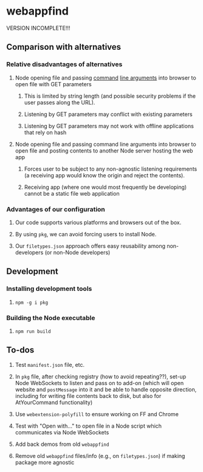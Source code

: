 # webappfind

VERSION INCOMPLETE!!!

## Comparison with alternatives

### Relative disadvantages of alternatives

1. Node opening file and passing
    [command](https://developer.mozilla.org/en-US/docs/Mozilla/Command_Line_Options)
    [line arguments](https://www.ghacks.net/2013/10/06/list-useful-google-chrome-command-line-switches/)
    into browser to open file with GET parameters

    1. This is limited by string length (and possible security problems if
        the user passes along the URL).

    1. Listening by GET parameters may conflict with existing parameters

    1. Listening by GET parameters may not work with offline applications
        that rely on hash

1. Node opening file and passing command line arguments into browser to
    open file and posting contents to another Node server hosting the web app

    1. Forces user to be subject to any non-agnostic listening requirements (a
        receiving app would know the origin and reject the contents).

    1. Receiving app (where one would most frequently be developing) cannot be
        a static file web application

### Advantages of our configuration

1. Our code supports various platforms and browsers out of the box.

1. By using `pkg`, we can avoid forcing users to install Node.

1. Our `filetypes.json` approach offers easy reusability among non-developers
    (or non-Node developers)

## Development

### Installing development tools

1. `npm -g i pkg`

### Building the Node executable

1. `npm run build`

## To-dos

1. Test `manifest.json` file, etc.

1. In `pkg` file, after checking registry (how to avoid repeating??), set-up Node WebSockets to
     listen and pass on to add-on (which will open website and `postMessage` into it and be able
     to handle opposite direction, including for writing file contents back to disk, but also
     for AtYourCommand functionality)

1. Use `webextension-polyfill` to ensure working on FF and Chrome

1. Test with "Open with..." to open file in a Node script which communicates via Node WebSockets

1. Add back demos from old `webappfind`

1. Remove old `webappfind` files/info (e.g., on `filetypes.json`) if making package more agnostic

